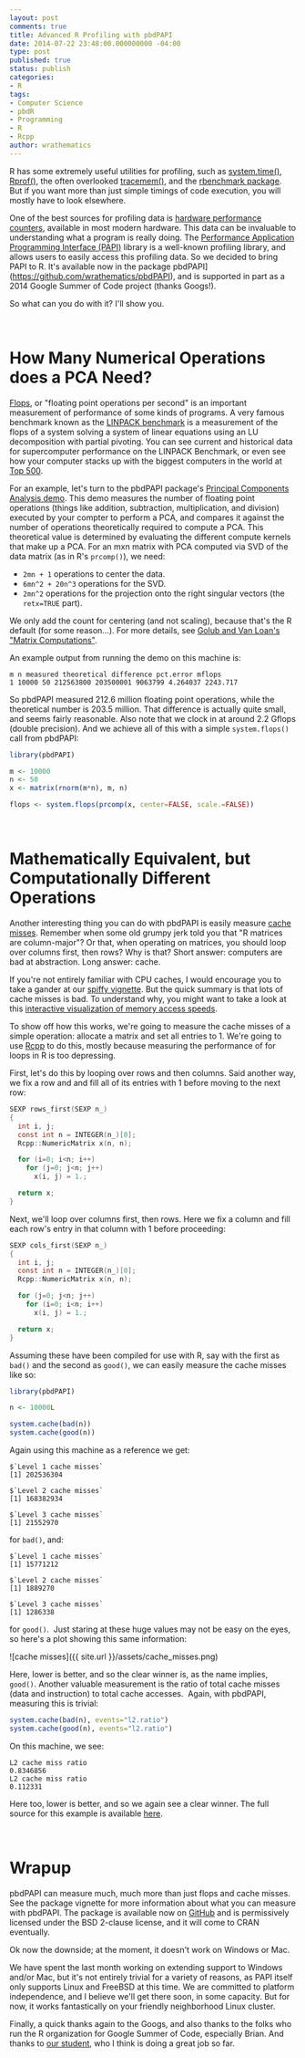 ```yaml
---
layout: post
comments: true
title: Advanced R Profiling with pbdPAPI
date: 2014-07-22 23:48:00.000000000 -04:00
type: post
published: true
status: publish
categories:
- R
tags:
- Computer Science
- pbdR
- Programming
- R
- Rcpp
author: wrathematics
---
```



R has some extremely useful utilities for profiling, such as [system.time()](http://stat.ethz.ch/R-manual/R-patched/library/base/html/system.time.html), [Rprof()](http://stat.ethz.ch/R-manual/R-devel/library/utils/html/Rprof.html), the often overlooked [tracemem()](http://stat.ethz.ch/R-manual/R-patched/library/base/html/tracemem.html), and the [rbenchmark package](http://cran.r-project.org/web/packages/rbenchmark/index.html). But if you want more than just simple timings of code execution, you will mostly have to look elsewhere.

One of the best sources for profiling data is [hardware performance counters](https://en.wikipedia.org/wiki/Hardware_performance_counter), available in most modern hardware. This data can be invaluable to understanding what a program is really doing. The [Performance Application Programming Interface (PAPI)](http://icl.cs.utk.edu/papi/) library is a well-known profiling library, and allows users to easily access this profiling data. So we decided to bring PAPI to R. It's available now in the package pbdPAPI](https://github.com/wrathematics/pbdPAPI), and is supported in part as a 2014 Google Summer of Code project (thanks Googs!).

So what can you do with it? I'll show you.

 

How Many Numerical Operations does a PCA Need?
==============================================

[Flops](https://en.wikipedia.org/wiki/FLOPS), or "floating point operations per second" is an important measurement of performance of some kinds of programs. A very famous benchmark known as the [LINPACK benchmark](https://en.wikipedia.org/wiki/LINPACK_benchmarks) is a measurement of the flops of a system solving a system of linear equations using an LU decomposition with partial pivoting. You can see current and historical data for supercomputer performance on the LINPACK Benchmark, or even see how your computer stacks up with the biggest computers in the world at [Top 500](http://www.top500.org/).

For an example, let's turn to the pbdPAPI package's [Principal Components Analysis demo](https://github.com/wrathematics/pbdPAPI/blob/master/demo/pca.r). This demo measures the number of floating point operations (things like addition, subtraction, multiplication, and division) executed by your compter to perform a PCA, and compares it against the number of operations theoretically required to compute a PCA. This theoretical value is determined by evaluating the different compute kernels that make up a PCA. For an mxn matrix with PCA computed via SVD of the data matrix (as in R's `prcomp()`), we need:

-   `2mn + 1` operations to center the data.
-   `6mn^2 + 20n^3` operations for the SVD.
-   `2mn^2` operations for the projection onto the right singular vectors (the `retx=TRUE` part).

We only add the count for centering (and not scaling), because that's the R default (for some reason...). For more details, see [Golub and Van Loan's "Matrix Computations"](http://www.amazon.com/Computations-Hopkins-Studies-Mathematical-Sciences/dp/0801854148/).

An example output from running the demo on this machine is:

```
m n measured theoretical difference pct.error mflops
1 10000 50 212563800 203500001 9063799 4.264037 2243.717
```

So pbdPAPI measured 212.6 million floating point operations, while the theoretical number is 203.5 million. That difference is actually quite small, and seems fairly reasonable. Also note that we clock in at around 2.2 Gflops (double precision). And we achieve all of this with a simple `system.flops()` call from pbdPAPI:

```R
library(pbdPAPI)

m <- 10000
n <- 50
x <- matrix(rnorm(m*n), m, n)

flops <- system.flops(prcomp(x, center=FALSE, scale.=FALSE))
```

 

Mathematically Equivalent, but Computationally Different Operations
===================================================================

Another interesting thing you can do with pbdPAPI is easily measure [cache misses](https://en.wikipedia.org/wiki/CPU_cache#Cache_miss). Remember when some old grumpy jerk told you that "R matrices are column-major"? Or that, when operating on matrices, you should loop over columns first, then rows? Why is that? Short answer: computers are bad at abstraction. Long answer: cache.

If you're not entirely familiar with CPU caches, I would encourage you to take a gander at our [spiffy vignette](https://github.com/wrathematics/pbdPAPI/blob/master/inst/doc/pbdPAPI-guide.pdf?raw=true). But the quick summary is that lots of cache misses is bad. To understand why, you might want to take a look at this [interactive visualization of memory access speeds](http://www.overbyte.com.au/misc/Lesson3/CacheFun.html).

To show off how this works, we're going to measure the cache misses of a simple operation: allocate a matrix and set all entries to 1. We're going to use [Rcpp](http://cran.r-project.org/web/packages/Rcpp/index.html) to do this, mostly because measuring the performance of for loops in R is too depressing.

First, let's do this by looping over rows and then columns. Said another way, we fix a row and and fill all of its entries with 1 before moving to the next row:

```c
SEXP rows_first(SEXP n_)
{
  int i, j;
  const int n = INTEGER(n_)[0];
  Rcpp::NumericMatrix x(n, n);

  for (i=0; i<n; i++)
    for (j=0; j<n; j++)
      x(i, j) = 1.;

  return x;
}
```

Next, we'll loop over columns first, then rows. Here we fix a column and fill each row's entry in that column with 1 before proceeding:

```c
SEXP cols_first(SEXP n_)
{
  int i, j;
  const int n = INTEGER(n_)[0];
  Rcpp::NumericMatrix x(n, n);

  for (j=0; j<n; j++)
    for (i=0; i<n; i++)
      x(i, j) = 1.;

  return x;
}
```

Assuming these have been compiled for use with R, say with the first as `bad()` and the second as `good()`, we can easily measure the cache misses like so:

```R
library(pbdPAPI)

n <- 10000L

system.cache(bad(n))
system.cache(good(n))
```

Again using this machine as a reference we get:

```
$`Level 1 cache misses`
[1] 202536304

$`Level 2 cache misses`
[1] 168382934

$`Level 3 cache misses`
[1] 21552970
```

for `bad()`, and:

```
$`Level 1 cache misses`
[1] 15771212

$`Level 2 cache misses`
[1] 1889270

$`Level 3 cache misses`
[1] 1286338
```

for `good()`.  Just staring at these huge values may not be easy on the eyes, so here's a plot showing this same information:

![cache misses]({{ site.url }}/assets/cache_misses.png)

Here, lower is better, and so the clear winner is, as the name implies, `good()`. Another valuable measurement is the ratio of total cache misses (data and instruction) to total cache accesses.  Again, with pbdPAPI, measuring this is trivial:

```R
system.cache(bad(n), events="l2.ratio")
system.cache(good(n), events="l2.ratio")
```

On this machine, we see:

```
L2 cache miss ratio
0.8346856
L2 cache miss ratio
0.112331
```

Here too, lower is better, and so we again see a clear winner. The full source for this example is available [here](https://github.com/wrathematics/pbdPAPI/blob/master/demo/cache_access.r).

 

Wrapup
======

pbdPAPI can measure much, much more than just flops and cache misses. See the package vignette for more information about what you can measure with pbdPAPI. The package is available now on [GitHub](https://github.com/wrathematics/pbdPAPI) and is permissively licensed under the BSD 2-clause license, and it will come to CRAN eventually.

Ok now the downside; at the moment, it doesn't work on Windows or Mac.

We have spent the last month working on extending support to Windows and/or Mac, but it's not entirely trivial for a variety of reasons, as PAPI itself only supports Linux and FreeBSD at this time. We are committed to platform independence, and I believe we'll get there soon, in some capacity. But for now, it works fantastically on your friendly neighborhood Linux cluster.

Finally, a quick thanks again to the Googs, and also thanks to the folks who run the R organization for Google Summer of Code, especially Brian. And thanks to [our student](https://github.com/heckendorfc), who I think is doing a great job so far.
